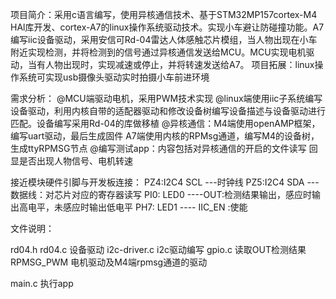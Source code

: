 项目简介：采用c语言编写，使用异核通信技术、基于STM32MP157cortex-M4 HAl库开发、cortex-A7的linux操作系统驱动技术。实现小车避让防碰撞功能。A7编写iic设备驱动，采用安信可Rd-04雷达人体感触芯片模组，当人物出现在小车附近实现检测，并将检测到的信号通过异核通信发送给MCU。MCU实现电机驱动，当有人物出现时，实现减速或停止，并将转速发送给A7。
项目拓展：linux操作系统可实现usb摄像头驱动实时拍摄小车前进环境

需求分析：
@MCU端驱动电机，采用PWM技术实现
@linux端使用iic子系统编写设备驱动，利用内核自带的适配器驱动和修改设备树编写设备描述与设备驱动进行匹配。设备编写采用Rd-04的库做移植
@异核通信：M4端使用openAMP框架，编写uart驱动，最后生成固件
           A7端使用内核的RPMsg通道，编写M4的设备树，生成ttyRPMSG节点
@编写测试app：内容包括对异核通信的开启的文件读写
              回显是否出现人物信号、电机转速


接近模块硬件引脚与开发板连接：
    PZ4:I2C4 SCL ---时钟线
    PZ5:I2C4 SDA ---数据线：对芯片对应的寄存器读写
    PI0: LED0 ----OUT:检测结果输出，感应时输出高电平，未感应时输出低电平
    PH7: LED1 ---- IIC_EN :使能



文件说明：

rd04.h rd04.c    设备驱动
i2c-driver.c  i2c驱动编写
gpio.c  读取OUT检测结果
RPMSG_PWM   电机驱动及M4端rpmsg通道的驱动

main.c  执行app
      